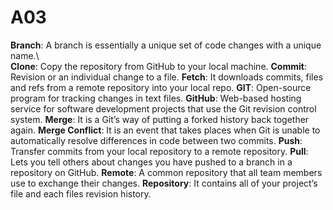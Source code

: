 # A03

**Branch**: A branch is essentially a unique set of code changes with a unique name.\  
**Clone**: Copy the repository from GitHub to your local machine.
**Commit**: Revision or an individual change to a file. 
**Fetch**: It downloads commits, files and refs from a remote repository into your local repo.
**GIT**: Open-source program for tracking changes in text files. 
**GitHub**: Web-based hosting service for software development projects that use the Git revision control system.
**Merge**: It is a Git’s way of putting a forked history back together again.
**Merge Conflict**: It is an event that takes places when Git is unable to automatically resolve differences in code between two commits.
**Push**: Transfer commits from your local repository to a remote repository.
**Pull**: Lets you tell others about changes you have pushed to a branch in a repository on GitHub.
**Remote**: A common repository that all team members use to exchange their changes. 
**Repository**:  It contains all of your project’s file and each files revision history.

